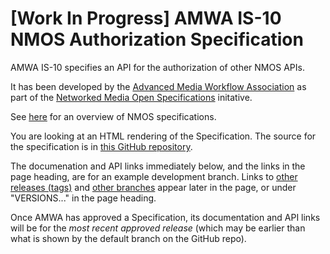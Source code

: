 # [Work In Progress] AMWA IS-10 NMOS Authorization Specification

AMWA IS-10 specifies an API for the authorization of other NMOS APIs.

It has been developed by the [Advanced Media Workflow Association](https://www.amwa.tv) as part of the [Networked Media Open Specifications](https://www.nmos.tv) initative.

See [here](https://amwa-tv.github.io/nmos) for an overview of NMOS specifications.

You are looking at an HTML rendering of the Specification.
The source for the specification is in [this GitHub repository](https://github.com/AMWA-TV/nmos-authorization).

The documenation and API links immediately below, and the links in the page heading, are for an example development branch. Links to [other releases (tags)](tags/) and [other branches](branches/) appear later in the page, or under "VERSIONS..." in the page heading.

Once AMWA has approved a Specification, its documentation and API links will be for the _most recent approved release_ (which may be earlier than what is shown by the default branch on the GitHub repo).
